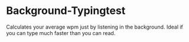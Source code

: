# Background-Typingtest

Calculates your average wpm just by listening in the background. Ideal if you can type much faster than you can read.